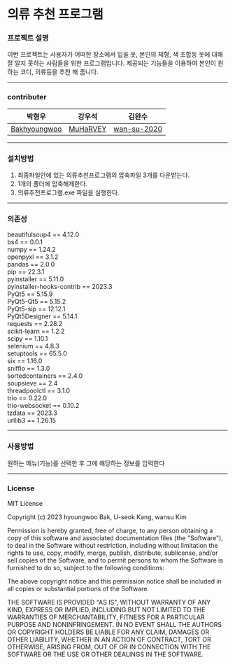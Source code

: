 # 의류 추천 프로그램  

### 프로젝트 설명  
  
 이번 프로젝트는 사용자가 어떠한 장소에서 입을 옷, 본인의 체형, 색 조합등 옷에 대해 잘 알지 못하는 사람들을 위한 프로그램입니다. 제공되는 기능들을 이용하여 본인이 원하는 코디, 의류등을 추천 해 줍니다.  
 
 ---

### contributer

박형우 | 강우석 | 김완수
---|---|---|
[Bakhyoungwoo](https://github.com/Bakhyoungwoo) | [MuHaRVEY](https://github.com/MuHaRVEY) | [wan-su-2020](https://github.com/wan-su-2020)
---

### 설치방법

1. 최종파일안에 있는 의류추천프로그램의 압축파일 3개를 다운받는다.  
2. 1개의 폴더에 압축해제한다.  
3. 의류추천프로그램.exe 파일을 실행한다.  
 
---

### 의존성

beautifulsoup4         ==   4.12.0  
bs4                   ==    0.0.1  
numpy                 ==    1.24.2  
openpyxl                ==  3.1.2  
pandas            ==        2.0.0  
pip                 ==      22.3.1  
pyinstaller           ==    5.11.0  
pyinstaller-hooks-contrib == 2023.3  
PyQt5        ==             5.15.9  
PyQt5-Qt5      ==           5.15.2  
PyQt5-sip        ==         12.12.1  
PyQt5Designer      ==       5.14.1  
requests             ==     2.28.2  
scikit-learn           ==   1.2.2  
scipy                    == 1.10.1  
selenium             ==     4.8.3  
setuptools             ==   65.5.0  
six                      == 1.16.0  
sniffio         ==          1.3.0  
sortedcontainers  ==        2.4.0  
soupsieve           ==      2.4  
threadpoolctl         ==    3.1.0  
trio                    ==  0.22.0  
trio-websocket       ==     0.10.2  
tzdata                 ==   2023.3  
urllib3                  == 1.26.15  

---

### 사용방법

원하는 메뉴(기능)를 선택한 후 그에 해당하는 정보를 입력한다

---

### License

MIT License

Copyright (c) 2023 hyoungwoo Bak, U-seok Kang, wansu Kim  

Permission is hereby granted, free of charge, to any person obtaining a copy
of this software and associated documentation files (the "Software"), to deal
in the Software without restriction, including without limitation the rights
to use, copy, modify, merge, publish, distribute, sublicense, and/or sell
copies of the Software, and to permit persons to whom the Software is
furnished to do so, subject to the following conditions:  

The above copyright notice and this permission notice shall be included in all
copies or substantial portions of the Software.  

THE SOFTWARE IS PROVIDED "AS IS", WITHOUT WARRANTY OF ANY KIND, EXPRESS OR
IMPLIED, INCLUDING BUT NOT LIMITED TO THE WARRANTIES OF MERCHANTABILITY,
FITNESS FOR A PARTICULAR PURPOSE AND NONINFRINGEMENT. IN NO EVENT SHALL THE
AUTHORS OR COPYRIGHT HOLDERS BE LIABLE FOR ANY CLAIM, DAMAGES OR OTHER
LIABILITY, WHETHER IN AN ACTION OF CONTRACT, TORT OR OTHERWISE, ARISING FROM,
OUT OF OR IN CONNECTION WITH THE SOFTWARE OR THE USE OR OTHER DEALINGS IN THE
SOFTWARE.
